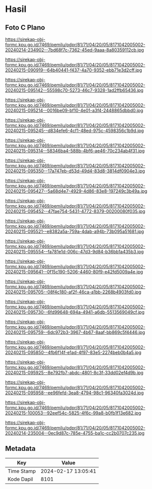 # Hasil

## Foto C Plano

https://sirekap-obj-formc.kpu.go.id/7469/pemilu/pdpr/81/71/04/20/05/8171042005002-20240214-234902--7bd68f7c-7362-45ed-9aaa-8a80359112cb.jpg

https://sirekap-obj-formc.kpu.go.id/7469/pemilu/pdpr/81/71/04/20/05/8171042005002-20240215-090919--64b40441-f437-4a70-9352-ebb71e3d2cff.jpg

https://sirekap-obj-formc.kpu.go.id/7469/pemilu/pdpr/81/71/04/20/05/8171042005002-20240215-095142--55598c70-5273-46c7-9328-1ad2ffb65436.jpg

https://sirekap-obj-formc.kpu.go.id/7469/pemilu/pdpr/81/71/04/20/05/8171042005002-20240215-095214--0016be09-bf10-4e01-a3f4-2448865dbbd0.jpg

https://sirekap-obj-formc.kpu.go.id/7469/pemilu/pdpr/81/71/04/20/05/8171042005002-20240215-095245--d834efe6-4cf1-48ed-975c-4598356c1b9d.jpg

https://sirekap-obj-formc.kpu.go.id/7469/pemilu/pdpr/81/71/04/20/05/8171042005002-20240215-095314--58346ba4-588b-4bf6-ae46-70c234ab4f31.jpg

https://sirekap-obj-formc.kpu.go.id/7469/pemilu/pdpr/81/71/04/20/05/8171042005002-20240215-095350--17a747eb-d53d-49d4-83d8-3814df0904e3.jpg

https://sirekap-obj-formc.kpu.go.id/7469/pemilu/pdpr/81/71/04/20/05/8171042005002-20240215-095427--5a68d4e7-4929-4d86-83e8-197249c3b49a.jpg

https://sirekap-obj-formc.kpu.go.id/7469/pemilu/pdpr/81/71/04/20/05/8171042005002-20240215-095452--47fae754-5431-4772-8379-00200080f035.jpg

https://sirekap-obj-formc.kpu.go.id/7469/pemilu/pdpr/81/71/04/20/05/8171042005002-20240215-095521--e8382a5a-759a-4dab-a94b-73b095a51681.jpg

https://sirekap-obj-formc.kpu.go.id/7469/pemilu/pdpr/81/71/04/20/05/8171042005002-20240215-095554--fa781e1d-006c-47d3-9d84-b36bb1a435b3.jpg

https://sirekap-obj-formc.kpu.go.id/7469/pemilu/pdpr/81/71/04/20/05/8171042005002-20240215-095641--0f15c190-5206-4460-80f9-e42fd5009a4e.jpg

https://sirekap-obj-formc.kpu.go.id/7469/pemilu/pdpr/81/71/04/20/05/8171042005002-20240215-095705--08f4c180-af2f-46ca-a1bb-2268b4903fd0.jpg

https://sirekap-obj-formc.kpu.go.id/7469/pemilu/pdpr/81/71/04/20/05/8171042005002-20240215-095730--6fd99648-694a-4941-a6db-5513569049cf.jpg

https://sirekap-obj-formc.kpu.go.id/7469/pemilu/pdpr/81/71/04/20/05/8171042005002-20240215-095759--6dc972b3-3967-4b67-8aaf-bb869c5f4446.jpg

https://sirekap-obj-formc.kpu.go.id/7469/pemilu/pdpr/81/71/04/20/05/8171042005002-20240215-095850--4fb6f14f-e1ad-4f97-83e5-2274beb0b4a5.jpg

https://sirekap-obj-formc.kpu.go.id/7469/pemilu/pdpr/81/71/04/20/05/8171042005002-20240215-095925--8e792fb7-abdc-4801-8c3f-33dd02ef4d9b.jpg

https://sirekap-obj-formc.kpu.go.id/7469/pemilu/pdpr/81/71/04/20/05/8171042005002-20240215-095958--ee96fefd-3ea8-4794-98c1-96340fa3024d.jpg

https://sirekap-obj-formc.kpu.go.id/7469/pemilu/pdpr/81/71/04/20/05/8171042005002-20240215-100053--92eef54c-5825-4f6c-99a8-b0fb1f13e682.jpg

https://sirekap-obj-formc.kpu.go.id/7469/pemilu/pdpr/81/71/04/20/05/8171042005002-20240214-235004--0ec9d87c-785e-4755-ba1c-cc2b0707c235.jpg


## Metadata

| Key        | Value               |
| ---------- | ------------------- |
| Time Stamp | 2024-02-17 13:05:41 |
| Kode Dapil | 8101                |



